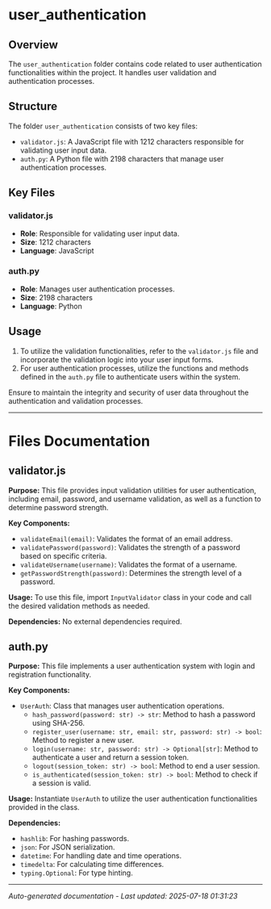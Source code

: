 # user_authentication

## Overview
The `user_authentication` folder contains code related to user authentication functionalities within the project. It handles user validation and authentication processes.

## Structure
The folder `user_authentication` consists of two key files:
- `validator.js`: A JavaScript file with 1212 characters responsible for validating user input data.
- `auth.py`: A Python file with 2198 characters that manage user authentication processes.

## Key Files
### validator.js
- **Role**: Responsible for validating user input data.
- **Size**: 1212 characters
- **Language**: JavaScript

### auth.py
- **Role**: Manages user authentication processes.
- **Size**: 2198 characters
- **Language**: Python

## Usage
1. To utilize the validation functionalities, refer to the `validator.js` file and incorporate the validation logic into your user input forms.
2. For user authentication processes, utilize the functions and methods defined in the `auth.py` file to authenticate users within the system.

Ensure to maintain the integrity and security of user data throughout the authentication and validation processes.

---

# Files Documentation

## validator.js

**Purpose:** This file provides input validation utilities for user authentication, including email, password, and username validation, as well as a function to determine password strength.

**Key Components:**
- `validateEmail(email)`: Validates the format of an email address.
- `validatePassword(password)`: Validates the strength of a password based on specific criteria.
- `validateUsername(username)`: Validates the format of a username.
- `getPasswordStrength(password)`: Determines the strength level of a password.

**Usage:** To use this file, import `InputValidator` class in your code and call the desired validation methods as needed.

**Dependencies:** No external dependencies required.

## auth.py

**Purpose:** This file implements a user authentication system with login and registration functionality.

**Key Components:**
- `UserAuth`: Class that manages user authentication operations.
  - `hash_password(password: str) -> str`: Method to hash a password using SHA-256.
  - `register_user(username: str, email: str, password: str) -> bool`: Method to register a new user.
  - `login(username: str, password: str) -> Optional[str]`: Method to authenticate a user and return a session token.
  - `logout(session_token: str) -> bool`: Method to end a user session.
  - `is_authenticated(session_token: str) -> bool`: Method to check if a session is valid.

**Usage:** Instantiate `UserAuth` to utilize the user authentication functionalities provided in the class.

**Dependencies:** 
- `hashlib`: For hashing passwords.
- `json`: For JSON serialization.
- `datetime`: For handling date and time operations.
- `timedelta`: For calculating time differences.
- `typing.Optional`: For type hinting.

---
*Auto-generated documentation - Last updated: 2025-07-18 01:31:23*
